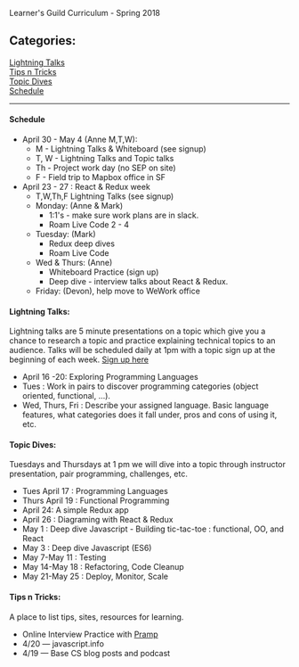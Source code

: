 Learner's Guild Curriculum - Spring 2018

## Categories:

[Lightning Talks](#lightning-talks)  
[Tips n Tricks](#tips-n-tricks)  
[Topic Dives](#topic-dives)  
[Schedule](#schedule)  


*****
#### Schedule
* April 30 - May 4 (Anne M,T,W):
  * M - Lightning Talks & Whiteboard (see signup)
  * T, W - Lightning Talks and Topic talks
  * Th - Project work day (no SEP on site)
  * F - Field trip to Mapbox office in SF
* April 23 - 27 : React & Redux week
  * T,W,Th,F Lightning Talks (see signup)
  * Monday: (Anne & Mark)
     * 1:1's - make sure work plans are in slack.
     * Roam Live Code 2 - 4
  * Tuesday: (Mark)
     * Redux deep dives
     * Roam Live Code
   * Wed & Thurs: (Anne)
     * Whiteboard Practice (sign up)
     * Deep dive - interview talks about React & Redux.
   * Friday: (Devon), help move to WeWork office

#### Lightning Talks:
Lightning talks are 5 minute presentations on a topic which give you a chance to research a topic and practice explaining technical topics to an audience.
Talks will be scheduled daily at 1pm with a topic sign up at the beginning of each week. [Sign up here](https://docs.google.com/spreadsheets/d/1j4V5CG4y76um4WgdCC_Zm2xo0fhbk_zSxt_sbdqK1n0/edit#gid=0)


* April 16 -20: Exploring Programming Languages
 * Tues : Work in pairs to discover programming categories (object oriented, functional, ...).
 * Wed, Thurs, Fri : Describe your assigned language.  Basic language features, what categories does it fall under, pros and cons of using it, etc.


#### Topic Dives:
Tuesdays and Thursdays at 1 pm we will dive into a topic through instructor presentation, pair programming, challenges, etc.  
* Tues April 17 : Programming Languages
* Thurs April 19 : Functional Programming
* April 24: A simple Redux app
* April 26 : Diagraming with React & Redux
* May 1 : Deep dive Javascript - Building tic-tac-toe : functional, OO, and React
* May 3 : Deep dive Javascript (ES6)
* May 7-May 11 : Testing
* May 14-May 18 : Refactoring, Code Cleanup
* May 21-May 25 : Deploy, Monitor, Scale

#### Tips n Tricks:
A place to list tips, sites, resources for learning.
 * Online Interview Practice with [Pramp](https://www.pramp.com/)
 * 4/20 — javascript.info
 * 4/19 — Base CS blog posts and podcast
